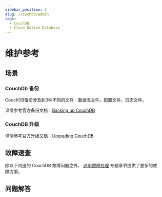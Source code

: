 ```yaml
---
sidebar_position: 2
slug: /couchdb/admin
tags:
  - CouchDB
  - Cloud Native Database
---
```


# 维护参考

## 场景

### CouchDb 备份

CouchDB备份涉及到3种不同的文件：数据库文件，配置文件，日志文件。  

详情参考官方备份文档：[Backing up CouchDB](https://docs.couchdb.org/en/latest/maintenance/backups.html)

### CouchDB 升级

详情参考官方升级文档：[Upgrading CouchDB](https://docs.couchdb.org/en/latest/install/upgrading.html)

## 故障速查

除以下列出的 CouchDB 故障问题之外， [通用故障处理](../troubleshooting) 专题章节提供了更多的故障方案。 


## 问题解答
